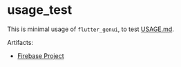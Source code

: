 # usage_test

This is minimal usage of `flutter_genui`, to test
[USAGE.md](https://github.com/flutter/genui/blob/main/doc/USAGE.md).

Artifacts:
* [Firebase Project](https://console.firebase.google.com/project/flutter-genui)
